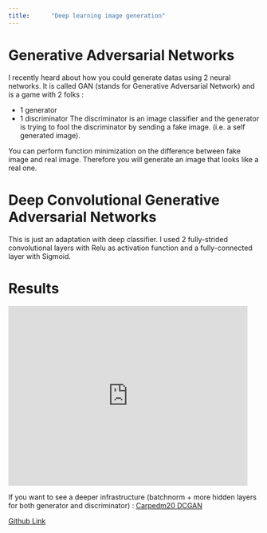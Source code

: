 ```yaml
---
title:      "Deep learning image generation"
---
```


# Generative Adversarial Networks

I recently heard about how you could generate datas using 2 neural networks.
It is called GAN (stands for Generative Adversarial Network) and is a game with 2 folks : 
- 1 generator
- 1 discriminator
The discriminator is an image classifier and the generator is trying to fool the discriminator by sending a fake image. (i.e. a self generated image).

You can perform function minimization on the difference between fake image and real image.
Therefore you will generate an image that looks like a real one.

# Deep Convolutional Generative Adversarial Networks

This is just an adaptation with deep classifier.
I used 2 fully-strided convolutional layers with Relu as activation function and a fully-connected layer with Sigmoid.

# Results

<iframe width="480" height="360" src="https://www.youtube.com/embed/46A0DGrcx1c?enablejsapi=1&origin=https://www.youtube.com/watch?v=46A0DGrcx1c" frameborder="0" allowfullscreen> </iframe>

If you want to see a deeper infrastructure (batchnorm + more hidden layers for both generator and discriminator) :
[Carpedm20 DCGAN](https://github.com/carpedm20/DCGAN-tensorflow)

[Github Link](https://github.com/exced/machine-learning-TF/tree/master/)

